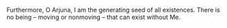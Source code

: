 Furthermore, O Arjuna, I am the generating seed of all existences. There is no being – moving or nonmoving – that can exist without Me.